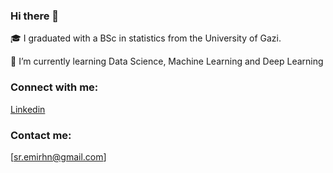 ### Hi there 👋

🎓 I graduated with a BSc in statistics from the University of Gazi.

🌱 I’m currently learning Data Science, Machine Learning and Deep Learning

### Connect with me:

[Linkedin](https://www.linkedin.com/in/emirhansilsupur/)

### Contact me:

[sr.emirhn@gmail.com]



